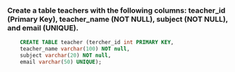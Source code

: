 ### Create a table teachers with the following columns: teacher_id (Primary Key), teacher_name (NOT NULL), subject (NOT NULL), and email (UNIQUE).

```sql
    CREATE TABLE teacher (tercher_id int PRIMARY KEY,
    teacher_name varchar(100) NOT null,
    subject varchar(20) NOT null,
    email varchar(50) UNIQUE);

```